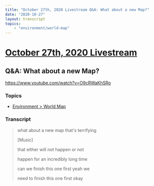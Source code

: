 ```yaml
---
title: "October 27th, 2020 Livestream Q&A: What about a new Map?"
date: "2020-10-27"
layout: transcript
topics:
    - "environment/world-map"
---
```

# [October 27th, 2020 Livestream](../2020-10-27.md)
## Q&A: What about a new Map?
https://www.youtube.com/watch?v=O9cRWaKhSRo

### Topics
* [Environment > World Map](../topics/environment/world-map.md)

### Transcript

> what about a new map that's terrifying
>
> [Music]
>
> that either will not happen or not
>
> happen for an incredibly long time
>
> can we finish this one first yeah we
>
> need to finish this one first okay
>
